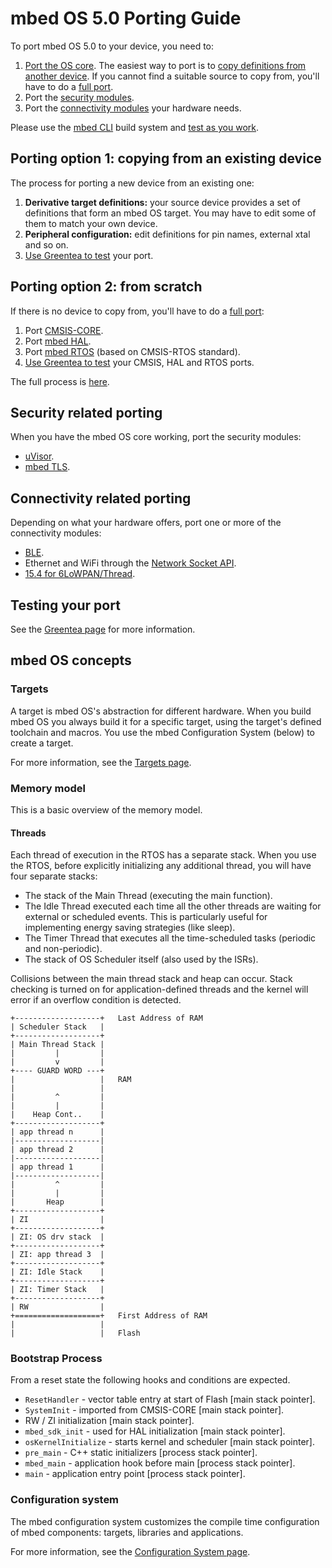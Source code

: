 # mbed OS 5.0 Porting Guide

To port mbed OS 5.0 to your device, you need to:

1. [Port the OS core](Core_port.md). The easiest way to port is to [copy definitions from another device](#copying-from-an-existing-device). If you cannot find a suitable source to copy from, you'll have to do a [full port](#porting-from-scratch).
1. Port the [security modules](#security-releated-porting).
1. Port the [connectivity modules](#connectivity-related-porting) your hardware needs.

Please use the [mbed CLI](../Build_Tools/CLI.md) build system and [test as you work](../Testing/Porting.md).


## Porting option 1: copying from an existing device

The process for porting a new device from an existing one:

1. **Derivative target definitions:** your source device provides a set of definitions that form an mbed OS target. You may have to edit some of them to match your own device.
1. **Peripheral configuration:** edit definitions for pin names, external xtal and so on.
1. [Use Greentea to test](../Testing/Porting.md) your port.

## Porting option 2: from scratch

If there is no device to copy from, you'll have to do a [full port](Core_port.md):

1. Port [CMSIS-CORE](CMSIS_CORE.md).
1. Port [mbed HAL](HAL.md).
1. Port [mbed RTOS](RTOS.md) (based on CMSIS-RTOS standard).
1. [Use Greentea to test](../Testing/Porting.md) your CMSIS, HAL and RTOS ports.

The full process is [here](Core_port.md).

## Security related porting

When you have the mbed OS core working, port the security modules:

- [uVisor](../uVisor/Porting.md).
- [mbed TLS](../TLS/Porting.md).

## Connectivity related porting

Depending on what your hardware offers, port one or more of the connectivity modules:

- [BLE](../Connect/BLE.md).
- Ethernet and WiFi through the [Network Socket API](../Connect/Network_Socket.md).
- [15.4 for 6LoWPAN/Thread](../Connect/15_4.md).


## Testing your port

See the [Greentea page](../Testing/Porting.md) for more information.

## mbed OS concepts

### Targets

A target is mbed OS's abstraction for different hardware. When you build mbed OS you always build it for a specific target, using the target's defined toolchain and macros. You use the mbed Configuration System (below) to create a target.

For more information, see the [Targets page](Targets.md).

### Memory model

This is a basic overview of the memory model.

#### Threads

Each thread of execution in the RTOS has a separate stack. When you use the RTOS, before explicitly initializing any additional thread, you will have four separate stacks:

* The stack of the Main Thread (executing the main function).
* The Idle Thread executed each time all the other threads are waiting for external or scheduled events. This is particularly useful for implementing energy saving strategies (like sleep).
* The Timer Thread that executes all the time-scheduled tasks (periodic and non-periodic).
* The stack of OS Scheduler itself (also used by the ISRs).

Collisions between the main thread stack and heap can occur. Stack checking is turned on for application-defined threads and the kernel will error if an overflow condition is detected.

```
+-------------------+   Last Address of RAM
| Scheduler Stack   |
+-------------------+
| Main Thread Stack |
|         |         |
|         v         |
+---- GUARD WORD ---+
|                   |   RAM
|                   |
|         ^         |
|         |         |
|    Heap Cont..    |
+-------------------+
| app thread n      |
|-------------------|
| app thread 2      |
|-------------------|
| app thread 1      |
|-------------------|
|         ^         |
|         |         |
|       Heap        |
+-------------------+
| ZI                |
+-------------------+
| ZI: OS drv stack  |
+-------------------+
| ZI: app thread 3  |
+-------------------+
| ZI: Idle Stack    |
+-------------------+
| ZI: Timer Stack   |
+-------------------+
| RW                |  
+===================+   First Address of RAM
|                   |
|                   |   Flash

```

### Bootstrap Process

From a reset state the following hooks and conditions are expected.

* `ResetHandler` - vector table entry at start of Flash [main stack pointer].
* `SystemInit` - imported from CMSIS-CORE [main stack pointer].
* RW / ZI initialization [main stack pointer].
* `mbed_sdk_init` - used for HAL initialization [main stack pointer].
* `osKernelInitialize` - starts kernel and scheduler [main stack pointer].
* `pre_main` - C++ static initializers [process stack pointer].
* `mbed_main` - application hook before main [process stack pointer].
* `main` - application entry point [process stack pointer].

### Configuration system

The mbed configuration system customizes the compile time configuration of mbed components: targets, libraries and applications.

For more information, see the [Configuration System page](Config_sys.md).
